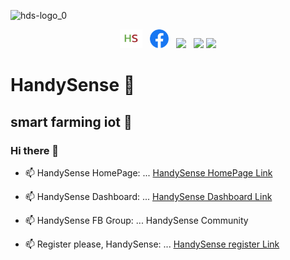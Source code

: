 ![hds-logo_0](https://user-images.githubusercontent.com/80938836/111749496-7605ef00-88c4-11eb-83ef-3570d2528be6.png)
<p align='center'>
<a href="https://handysense.io/"><img height="30" src="https://github.com/HandySense/HandySense/blob/main/hds-logo.png"></a>&nbsp;&nbsp;
<a href="https://web.facebook.com/groups/handysense"><img height="30" src="https://github.com/HandySense/HandySense/blob/main/768px-Facebook_Logo_(2019).png?raw=true"></a>&nbsp;&nbsp;
<a href="https://instagram.com/_waylonwalker"><img height="30" src="https://github.com/WaylonWalker/WaylonWalker/blob/main/icon/instagram.jpg?raw=true"></a>&nbsp;&nbsp;
<a href="https://www.buymeacoffee.com/bBdtMQO"><img height="30" src="https://github.com/WaylonWalker/WaylonWalker/blob/main/icon/by-me-a-coffee.png?raw=true"></a>
<a href="https://www.linkedin.com/in/waylonwalker/"><img height="30" src="https://github.com/WaylonWalker/WaylonWalker/blob/main/icon/linkedin.png?raw=true"></a>
</p>

# HandySense 🌱
## smart farming iot 🔭
### Hi there 👋

- 📫 HandySense HomePage: ...
[HandySense HomePage Link](https://handysense.io/)

- 📫 HandySense Dashboard: ...
[HandySense Dashboard Link](https://auth.netpie.io/login)

- 📫 HandySense FB Group: ...
HandySense Community

- 📫 Register please, HandySense: ...
[HandySense register Link](https://docs.google.com/forms/d/1WQEYFI6RJbnz1_Ot7-2FIOY-nuysHOLtpn-XV4B5TMs/viewform?edit_requested=true)


<!--
**HandySense/HandySense** is a ✨ _special_ ✨ repository because its `README.md` (this file) appears on your GitHub profile.

Here are some ideas to get you started:

- 🔭 I’m currently working on ...
- 🌱 I’m currently learning ...
- 👯 I’m looking to collaborate on ...
- 🤔 I’m looking for help with ...
- 💬 Ask me about ...
- 📫 How to reach me: ...
- 😄 Pronouns: ...
- ⚡ Fun fact: ...
-->

